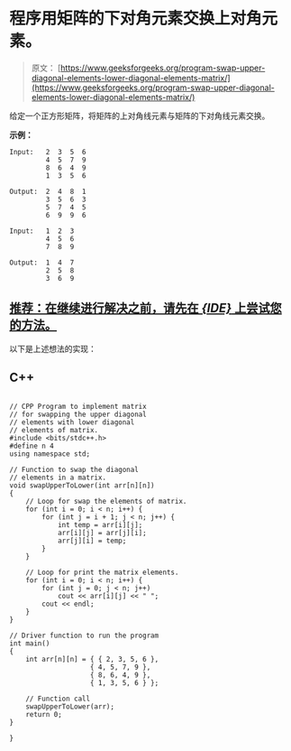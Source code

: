 # 程序用矩阵的下对角元素交换上对角元素。

> 原文： [https://www.geeksforgeeks.org/program-swap-upper-diagonal-elements-lower-diagonal-elements-matrix/](https://www.geeksforgeeks.org/program-swap-upper-diagonal-elements-lower-diagonal-elements-matrix/)

给定一个正方形矩阵，将矩阵的上对角线元素与矩阵的下对角线元素交换。

**示例：**

```
Input:   2  3  5  6
         4  5  7  9
         8  6  4  9
         1  3  5  6

Output:  2  4  8  1
         3  5  6  3
         5  7  4  5
         6  9  9  6

Input:   1  2  3 
         4  5  6
         7  8  9

Output:  1  4  7
         2  5  8
         3  6  9

```

## [推荐：在继续进行解决之前，请先在 ***<u>{IDE}</u>*** 上尝试您的方法。](https://ide.geeksforgeeks.org/)

以下是上述想法的实现：

## C++ 

```

// CPP Program to implement matrix 
// for swapping the upper diagonal 
// elements with lower diagonal  
// elements of matrix. 
#include <bits/stdc++.h> 
#define n 4 
using namespace std; 

// Function to swap the diagonal  
// elements in a matrix. 
void swapUpperToLower(int arr[n][n]) 
{ 
    // Loop for swap the elements of matrix. 
    for (int i = 0; i < n; i++) { 
        for (int j = i + 1; j < n; j++) { 
            int temp = arr[i][j]; 
            arr[i][j] = arr[j][i]; 
            arr[j][i] = temp; 
        } 
    } 

    // Loop for print the matrix elements. 
    for (int i = 0; i < n; i++) { 
        for (int j = 0; j < n; j++) 
            cout << arr[i][j] << " "; 
        cout << endl; 
    } 
} 

// Driver function to run the program 
int main() 
{ 
    int arr[n][n] = { { 2, 3, 5, 6 }, 
                    { 4, 5, 7, 9 }, 
                    { 8, 6, 4, 9 }, 
                    { 1, 3, 5, 6 } }; 

    // Function call 
    swapUpperToLower(arr); 
    return 0; 
} 

} 

```